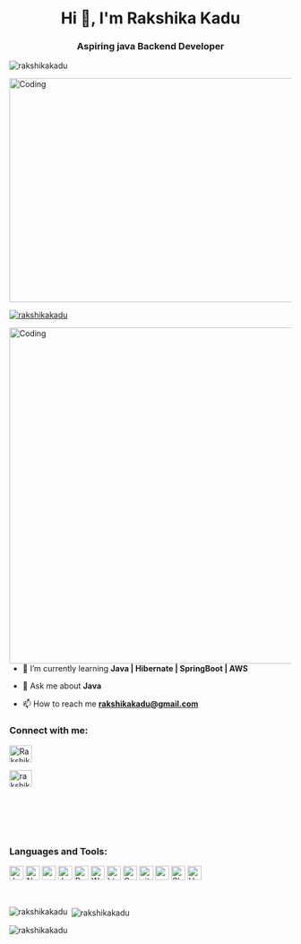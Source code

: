 <h1 align="center">Hi 👋, I'm Rakshika Kadu</h1>
<h3 align="center">Aspiring java Backend Developer</h3>
<p align="left"> <img src="https://komarev.com/ghpvc/?username=rakshikakadu&label=Profile%20views&color=0e75b6&style=flat" alt="rakshikakadu" /> </p>
<img src="https://1jpbifjq6sjdx.cdn.shift8web.ca/wp-content/uploads/2020/06/java-development-services.jpg" alt="Coding" width="1000px" height="400px" align="center" />



<p align="left"> <a href="https://github.com/ryo-ma/github-profile-trophy"><img src="https://github-profile-trophy.vercel.app/?username=rakshikakadu" alt="rakshikakadu" /></a> </p>

 <img src="https://mir-s3-cdn-cf.behance.net/project_modules/disp/601014116770475.6068beff4640a.gif" alt="Coding" width="600px" align="right"  />
 
- 🌱 I’m currently learning **Java | Hibernate | SpringBoot | AWS**

- 💬 Ask me about **Java**

- 📫 How to reach me **rakshikakadu@gmail.com**



<h3 align="left">Connect with me:</h3>
<p align="left">

<a href="https://linkedin.com/in/rakshika-kadu-a492b5235" target="blank"><img align="center" src="https://raw.githubusercontent.com/rahuldkjain/github-profile-readme-generator/master/src/images/icons/Social/linked-in-alt.svg" alt="Rakshika Kadu" height="30" width="40" /></a>

<a href="https://www.hackerrank.com/rakshikakadu" target="blank"><img align="center" src="https://raw.githubusercontent.com/rahuldkjain/github-profile-readme-generator/master/src/images/icons/Social/hackerrank.svg" alt="rakshikakadu" height="30" width="40" /></a>

</p>
<br><br><br><br>
<h3 align="left">Languages and Tools:</h3>
<p>
<img alt="Javascript" src="https://img.shields.io/badge/JavaScript-323330?style=for-the-badge&logo=javascript&logoColor=F7DF1E"  height="25px"/>

<img alt="Nodejs" src="https://img.shields.io/badge/Node.js-339933?style=for-the-badge&logo=nodedotjs&logoColor=white"  height="25px"/>
<img alt="npm" src="https://img.shields.io/badge/NPM-323330.svg?style=for-the-badge&logo=npm&logoColor=white" height="25px"/>


<img alt="Java" src="https://img.shields.io/badge/JAVA-F7B93E?style=for-the-badge&logo=java&logoColor=white" height="25px"/>
<img alt="Bootstrap" src="https://img.shields.io/badge/Bootstrap-563D7C?style=for-the-badge&logo=bootstrap&logoColor=white" height="25px"/>

<img alt="Web API FastAPI" src="https://img.shields.io/badge/fastapi-109989?style=for-the-badge&logo=FASTAPI&logoColor=white" height="25px"/>


<img alt="html5" src="https://img.shields.io/badge/HTML5-E34F26?style=for-the-badge&logo=html5&logoColor=white" height="25px"/>
<img alt="Css3" src="https://img.shields.io/badge/CSS3-1572B6?style=for-the-badge&logo=css3&logoColor=white" height="25px"/>
<img alt="git" src="https://img.shields.io/badge/-Git-F05032?style=flat-square&logo=git&logoColor=white" height="25px"/>

<img alt="postman" src="https://img.shields.io/badge/Postman-FF6C37?style=for-the-badge&logo=Postman&logoColor=white" height="25px"/>
<img alt="Sb" src="https://img.shields.io/badge/Spring Boot-339933?style=for-the-badge&logo=Springboot&logoColor=white" height="25px"/>
<img alt="Hybernate" src="https://img.shields.io/badge/Hybernate-323330?style=for-the-badge&logo=Hybernate&logoColor=F7DF1E"  height="25px"/>
</p>

<br/>

<p><img align="left" src="https://github-readme-stats.vercel.app/api/top-langs?username=rakshikakadu&show_icons=true&locale=en&layout=compact" alt="rakshikakadu" /></p>

<p>&nbsp;<img align="center" src="https://github-readme-stats.vercel.app/api?username=rakshikakadu&show_icons=true&locale=en" alt="rakshikakadu" /></p>

<p><img align="center" src="https://github-readme-streak-stats.herokuapp.com/?user=rakshikakadu&" alt="rakshikakadu" /></p>
